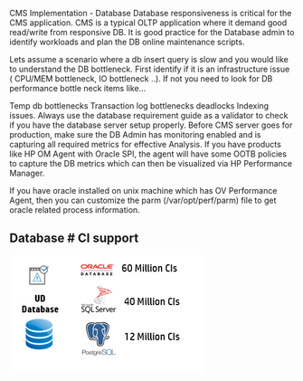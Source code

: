 CMS Implementation - Database
Database responsiveness is critical for the CMS application. CMS is a typical OLTP application where it demand good read/write from responsive DB. It is good practice for the Database admin to identify workloads and plan the DB online maintenance scripts.

Lets assume a scenario where a db insert query is slow and you would like to understand the DB bottleneck. First identify if it is an infrastructure issue ( CPU/MEM bottleneck, IO bottleneck ..). If not you need to look for DB performance bottle neck items like...

Temp db bottlenecks
Transaction log bottlenecks deadlocks
Indexing issues.
Always use the database requirement guide as a validator to check if you have the database server setup properly. Before CMS server goes for production, make sure the DB Admin has monitoring enabled and is capturing all required metrics for effective Analysis. If you have products like HP OM Agent with Oracle SPI, the agent will have some OOTB policies to capture the DB metrics which can then be visualized via HP Performance Manager.

If you have oracle installed on unix machine which has OV Performance Agent, then you can customize the parm (/var/opt/perf/parm) file to get oracle related process information.

## Database # CI support

![](../images/cms_implementation/ud_db.png)




